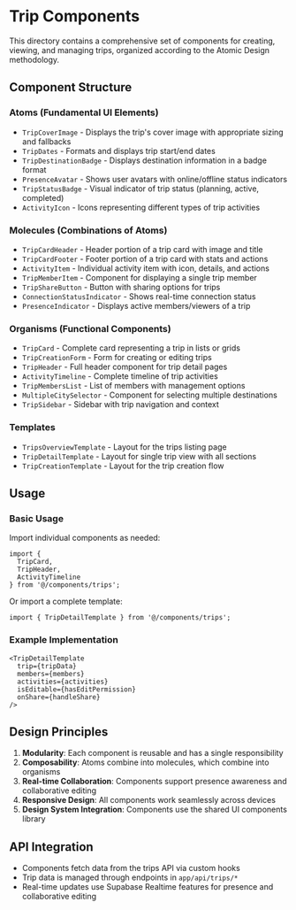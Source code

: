 # Trip Components

This directory contains a comprehensive set of components for creating, viewing, and managing trips, organized according to the Atomic Design methodology.

## Component Structure

### Atoms (Fundamental UI Elements)
- `TripCoverImage` - Displays the trip's cover image with appropriate sizing and fallbacks
- `TripDates` - Formats and displays trip start/end dates
- `TripDestinationBadge` - Displays destination information in a badge format
- `PresenceAvatar` - Shows user avatars with online/offline status indicators
- `TripStatusBadge` - Visual indicator of trip status (planning, active, completed)
- `ActivityIcon` - Icons representing different types of trip activities

### Molecules (Combinations of Atoms)
- `TripCardHeader` - Header portion of a trip card with image and title
- `TripCardFooter` - Footer portion of a trip card with stats and actions
- `ActivityItem` - Individual activity item with icon, details, and actions
- `TripMemberItem` - Component for displaying a single trip member
- `TripShareButton` - Button with sharing options for trips
- `ConnectionStatusIndicator` - Shows real-time connection status
- `PresenceIndicator` - Displays active members/viewers of a trip

### Organisms (Functional Components)
- `TripCard` - Complete card representing a trip in lists or grids
- `TripCreationForm` - Form for creating or editing trips
- `TripHeader` - Full header component for trip detail pages
- `ActivityTimeline` - Complete timeline of trip activities
- `TripMembersList` - List of members with management options
- `MultipleCitySelector` - Component for selecting multiple destinations
- `TripSidebar` - Sidebar with trip navigation and context

### Templates
- `TripsOverviewTemplate` - Layout for the trips listing page
- `TripDetailTemplate` - Layout for single trip view with all sections
- `TripCreationTemplate` - Layout for the trip creation flow

## Usage

### Basic Usage

Import individual components as needed:

```tsx
import { 
  TripCard,
  TripHeader,
  ActivityTimeline 
} from '@/components/trips';
```

Or import a complete template:

```tsx
import { TripDetailTemplate } from '@/components/trips';
```

### Example Implementation

```tsx
<TripDetailTemplate
  trip={tripData}
  members={members}
  activities={activities}
  isEditable={hasEditPermission}
  onShare={handleShare}
/>
```

## Design Principles

1. **Modularity**: Each component is reusable and has a single responsibility
2. **Composability**: Atoms combine into molecules, which combine into organisms
3. **Real-time Collaboration**: Components support presence awareness and collaborative editing
4. **Responsive Design**: All components work seamlessly across devices
5. **Design System Integration**: Components use the shared UI components library

## API Integration

- Components fetch data from the trips API via custom hooks
- Trip data is managed through endpoints in `app/api/trips/*`
- Real-time updates use Supabase Realtime features for presence and collaborative editing
